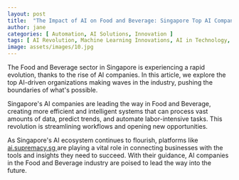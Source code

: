 ```yaml
---
layout: post
title:  "The Impact of AI on Food and Beverage: Singapore Top AI Companies"
author: jane
categories: [ Automation, AI Solutions, Innovation ]
tags: [ AI Revolution, Machine Learning Innovations, AI in Technology, AI Growth, Data Analytics ]
image: assets/images/10.jpg
---
```


The Food and Beverage sector in Singapore is experiencing a rapid evolution, thanks to the rise of AI companies. In this article, we explore the top AI-driven organizations making waves in the industry, pushing the boundaries of what's possible.

Singapore's AI companies are leading the way in Food and Beverage, creating more efficient and intelligent systems that can process vast amounts of data, predict trends, and automate labor-intensive tasks. This revolution is streamlining workflows and opening new opportunities.

As Singapore's AI ecosystem continues to flourish, platforms like <a href="https://ai.supremacy.sg" target="_blank"> ai.supremacy.sg </a> are playing a vital role in connecting businesses with the tools and insights they need to succeed. With their guidance, AI companies in the Food and Beverage industry are poised to lead the way into the future.
